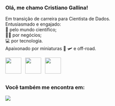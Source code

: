 ### Olá, me chamo Cristiano Gallina!
Em transição de carreira para Cientista de Dados.  
Entusiasmado e engajado:  
🧠 pelo mundo científico;   
👨‍💼 por negócios;  
💻 por tecnologia.    
Apaixonado por miniaturas 🚗 🛩️ e off-road.

<div style="display: "inline">
  <img width='50' height='50' src="https://cdn.jsdelivr.net/gh/devicons/devicon@latest/icons/python/python-original.svg" />
  &nbsp; <img width='50' height='50' src="https://cdn.jsdelivr.net/gh/devicons/devicon@latest/icons/r/r-original.svg" />
  &nbsp; <img width='50' height='50' src="https://cdn.jsdelivr.net/gh/devicons/devicon@latest/icons/arduino/arduino-original.svg" />

##

### Você também me encontra em:
<a href="https://www.linkedin.com/in/cristianogallina" />
  <img src="https://img.shields.io/badge/linkedin-%230077B5.svg?style=for-the-badge&logo=linkedin&logoColor=white">
</a>
